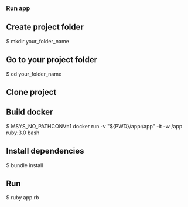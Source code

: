 ### Run app

## Create project folder
  $ mkdir your_folder_name

## Go to your project folder
  $ cd your_folder_name

## Clone project

## Build docker
  $ MSYS_NO_PATHCONV=1 docker run -v "${PWD}/app:/app" -it -w /app ruby:3.0 bash
  
## Install dependencies
  $ bundle install
  
## Run
  $ ruby app.rb
